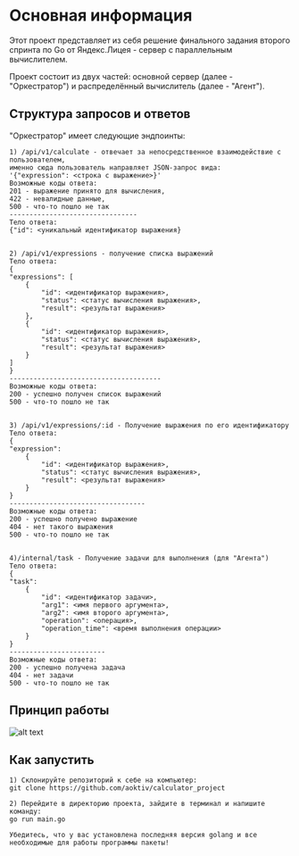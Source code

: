 
# Основная информация

Этот проект представляет из себя решение финального задания второго спринта по Go от Яндекс.Лицея - сервер с параллельным вычислителем. 

Проект состоит из двух частей: основной сервер (далее - "Оркестратор") и распределённый вычислитель (далее - "Агент"). 




## Структура запросов и ответов

"Оркестратор" имеет следующие эндпоинты:

    1) /api/v1/calculate - отвечает за непосредственное взаимодействие с пользователем,
    именно сюда пользователь направляет JSON-запрос вида:
    '{"expression": <строка с выражение>}'
    Возможные коды ответа:
    201 - выражение принято для вычисления, 
    422 - невалидные данные, 
    500 - что-то пошло не так
    --------------------------------
    Тело ответа:
    {"id": <уникальный идентификатор выражения}


    2) /api/v1/expressions - получение списка выражений
    Тело ответа:
    {
    "expressions": [
        {
            "id": <идентификатор выражения>,
            "status": <статус вычисления выражения>,
            "result": <результат выражения>
        },
        {
            "id": <идентификатор выражения>,
            "status": <статус вычисления выражения>,
            "result": <результат выражения>
        }
    ]
    }
    --------------------------------------
    Возможные коды ответа:
    200 - успешно получен список выражений
    500 - что-то пошло не так


    3) /api/v1/expressions/:id - Получение выражения по его идентификатору
    Тело ответа:
    {
    "expression":
        {
            "id": <идентификатор выражения>,
            "status": <статус вычисления выражения>,
            "result": <результат выражения>
        }
    }
    ----------------------------------
    Возможные коды ответа:
    200 - успешно получено выражение
    404 - нет такого выражения
    500 - что-то пошло не так


    4)/internal/task - Получение задачи для выполнения (для "Агента")
    Тело ответа:
    {
    "task":
        {
            "id": <идентификатор задачи>,
            "arg1": <имя первого аргумента>,
            "arg2": <имя второго аргумента>,
            "operation": <операция>,
            "operation_time": <время выполнения операции>
        }
    }
    ------------------------
    Возможные коды ответа:
    200 - успешно получена задача
    404 - нет задачи
    500 - что-то пошло не так

## Принцип работы

![alt text](https://github.com/aoktiv/calculator_project/tree/main/source/scheme.png)


## Как запустить

    1) Склонируйте репозиторий к себе на компьютер:
    git clone https://github.com/aoktiv/calculator_project

    2) Перейдите в директорию проекта, зайдите в терминал и напишите команду:
    go run main.go

    Убедитесь, что у вас установлена последняя версия golang и все 
    необходимые для работы программы пакеты!